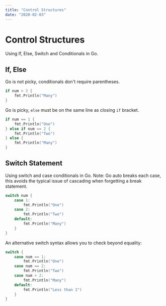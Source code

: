 ```yaml
---
title: "Control Structures"
date: "2020-02-03"
---
```


# Control Structures

Using If, Else, Switch and Conditionals in Go.

## If, Else

Go is not picky, conditionals don't require parentheses.

```go
if num > 3 {
    fmt.Println("Many")
}
```

Go is picky, `else` must be on the same line as closing `if` bracket.

```go
if num == 1 {
    fmt.Println("One")
} else if num == 2 {
    fmt.Println("Two")
} else {
    fmt.Println("Many")
}
```

## Switch Statement

Using switch and case conditionals in Go. Note: Go auto breaks each case, this avoids the typical issue of cascading when forgetting a break statement.

```go
switch num {
    case 1:
        fmt.Println("One")
    case 2:
        fmt.Println("Two")
    default:
        fmt.Println("Many")
    }
}
```

An alternative switch syntax allows you to check beyond equality:

```go
switch {
    case num == 1:
        fmt.Println("One")
    case num == 2:
        fmt.Println("Two")
    case num > 2:
        fmt.Println("Many")
    default:
        fmt.Println("Less than 1")
    }
}
```
